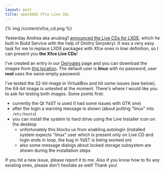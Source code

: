 ```yaml
---
layout: post
title: openSUSE Xfce Live CDs
---
```


{% img /content/xfce_cd.png %}

Yesterday Andrea aka anubisg1 [announced the Live CDs for LXDE](http://lizards.opensuse.org/2010/03/13/opensuse-lxde-live-cds/), which he built in Build Service with the help of Dmitry Serpokryl. It was a very easy task for me to replace LXDE packages with Xfce ones in kiwi definition, so I can present you **the Xfce Live CDs**!

I've created an entry in our [Derivates](http://en.opensuse.org/Derivatives#Unofficial_updated_Xfce_live_CDs) page and you can download the images from [this location](http://download.opensuse.org/repositories/X11:/xfce/images/iso/). The default user is **linux** with no password, user **root** uses the same empty password.

I've tested the 32-bit image in VirtualBox and hit some issues (see below), the 64-bit image is untested at the moment. There's where I would like you to ask for testing both images. Some points first:

* currently the Qt YaST is used (I had some issues with GTK one)
* after the login a warning message is shown (about putting "linux" into `/etc/hosts`)
* you can install the system to hard drive using the Live Installer icon on the desktop
    * unfortunately this blocks us from enabling autologin (installed system expects "linux" user which is present only on Live CD and login ends in loop, the bug in YaST is being worked on)
    * also some message dialogs about locked storage subsystem are shown during the installation steps

If you hit a new issue, please report it to me. Also if you know how to fix any existing ones, please don't hesitate as well! Thank you!
